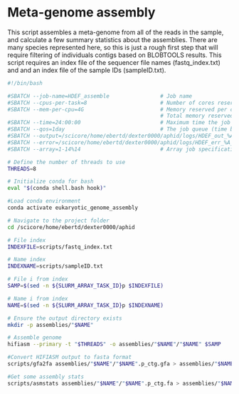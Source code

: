 # Meta-genome assembly

This script assembles a meta-genome from all of the reads in the sample, and calculate a few summary statistics about the assemblies. There are many species represented here, so this is just a rough first step that will require filtering of individuals contigs based on BLOBTOOLS results. This script requires an index file of the sequencer file names (fastq_index.txt) and and an index file of the sample IDs (sampleID.txt).

````bash
#!/bin/bash

#SBATCH --job-name=HDEF_assemble             	# Job name
#SBATCH --cpus-per-task=8                       # Number of cores reserved
#SBATCH --mem-per-cpu=4G                        # Memory reserved per core
                                                # Total memory reserved: 32GB
#SBATCH --time=24:00:00                         # Maximum time the job will run
#SBATCH --qos=1day                              # The job queue (time based)
#SBATCH --output=/scicore/home/ebertd/dexter0000/aphid/logs/HDEF_out_%A_%a.log
#SBATCH --error=/scicore/home/ebertd/dexter0000/aphid/logs/HDEF_err_%A_%a.log
#SBATCH --array=1-14%14                         # Array job specifications

# Define the number of threads to use
THREADS=8

# Initialize conda for bash
eval "$(conda shell.bash hook)"

#Load conda environment
conda activate eukaryotic_genome_assembly

# Navigate to the project folder
cd /scicore/home/ebertd/dexter0000/aphid

# File index
INDEXFILE=scripts/fastq_index.txt

# Name index
INDEXNAME=scripts/sampleID.txt

# File i from index
SAMP=$(sed -n ${SLURM_ARRAY_TASK_ID}p $INDEXFILE)

# Name i from index
NAME=$(sed -n ${SLURM_ARRAY_TASK_ID}p $INDEXNAME)

# Ensure the output directory exists
mkdir -p assemblies/"$NAME"

# Assemble genome
hifiasm --primary -t "$THREADS" -o assemblies/"$NAME"/"$NAME" $SAMP

#Convert HIFIASM output to fasta format
scripts/gfa2fa assemblies/"$NAME"/"$NAME".p_ctg.gfa > assemblies/"$NAME"/"$NAME".p_ctg.fa

#Get some assembly stats
scripts/asmstats assemblies/"$NAME"/"$NAME".p_ctg.fa > assemblies/"$NAME"/"$NAME".p_ctg.fa.stats
````

